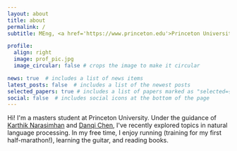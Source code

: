 ```yaml
---
layout: about
title: about
permalink: /
subtitle: MEng, <a href='https://www.princeton.edu'>Princeton University</a>.

profile:
  align: right
  image: prof_pic.jpg
  image_circular: false # crops the image to make it circular

news: true  # includes a list of news items
latest_posts: false  # includes a list of the newest posts
selected_papers: true # includes a list of papers marked as "selected={true}"
social: false  # includes social icons at the bottom of the page
---
```


Hi! I'm a masters student at Princeton University. Under the guidance of [Karthik Narasimhan](https://www.cs.princeton.edu/~karthikn) and [Danqi Chen](https://www.cs.princeton.edu/~danqic/), I've recently explored topics in natural language processing. In my free time, I enjoy running (training for my first half-marathon!), learning the guitar, and reading books.
